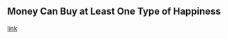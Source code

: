 ## Money Can Buy at Least One Type of Happiness

[link](https://www.psychologytoday.com/intl/blog/social-instincts/202101/money-can-buy-least-one-type-happiness)
